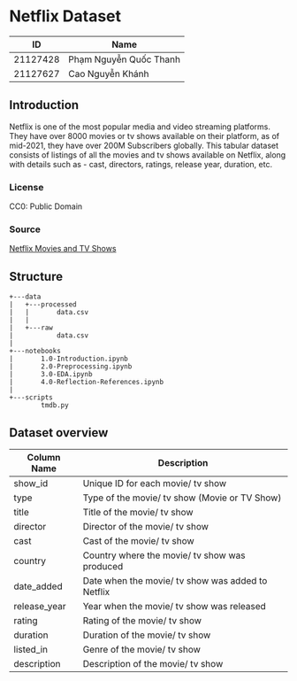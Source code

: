 # Netflix Dataset
| ID       | Name                  |
|----------|-----------------------|
| 21127428 | Phạm Nguyễn Quốc Thanh|
| 21127627 | Cao Nguyễn Khánh      |
## Introduction

Netflix is one of the most popular media and video streaming platforms. They have over 8000 movies or tv shows available on their platform, as of mid-2021, they have over 200M Subscribers globally. This tabular dataset consists of listings of all the movies and tv shows available on Netflix, along with details such as - cast, directors, ratings, release year, duration, etc.
### License
CC0: Public Domain

### Source
[Netflix Movies and TV Shows](https://www.kaggle.com/datasets/shivamb/netflix-shows)



## Structure
```
+---data
|   +---processed
|   |       data.csv
|   |       
|   +---raw
|           data.csv
|           
+---notebooks
|       1.0-Introduction.ipynb
|       2.0-Preprocessing.ipynb
|       3.0-EDA.ipynb
|       4.0-Reflection-References.ipynb
|
+---scripts
        tmdb.py
```

## Dataset overview
| Column Name | Description |
| --- | --- |
| show_id | Unique ID for each movie/ tv show |
| type | Type of the movie/ tv show (Movie or TV Show) |
| title | Title of the movie/ tv show |
| director | Director of the movie/ tv show |
| cast | Cast of the movie/ tv show |
| country | Country where the movie/ tv show was produced |
| date_added | Date when the movie/ tv show was added to Netflix |
| release_year | Year when the movie/ tv show was released |
| rating | Rating of the movie/ tv show |
| duration | Duration of the movie/ tv show |
| listed_in | Genre of the movie/ tv show |
| description | Description of the movie/ tv show |

